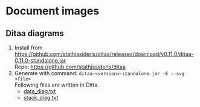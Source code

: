 # Document images

## Ditaa diagrams

1. Install from <https://github.com/stathissideris/ditaa/releases/download/v0.11.0/ditaa-0.11.0-standalone.jar>  
    Repo: <https://github.com/stathissideris/ditaa>
2. Generate with command: `ditaa-<version>-standalone.jar -E --svg <file>`  
    Following files are written in Ditta.
    * [data_diag.txt]()
    * [stack_diag.txt]()
